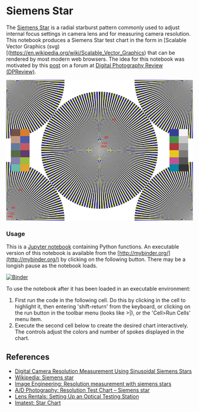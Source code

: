 # Siemens Star

The [Siemens Star](https://en.wikipedia.org/wiki/Siemens_star) is a radial starburst pattern commonly used to adjust internal focus settings in camera lens and for measuring camera resolution. This notebook produces a Siemens Star test chart in the form in [Scalable Vector Graphics (svg)[(https://en.wikipedia.org/wiki/Scalable_Vector_Graphics) that can be rendered by most modern web browsers.  The idea for this notebook was motivated by this [post](http://www.dpreview.com/forums/post/57422062) on a forum at [Digital Photography Review (DPReview)](http://www.dpreview.com/).

![](star.png)

### Usage

This is a [Jupyter notebook](http://jupyter.org/) containing Python functions. An executable version of this notebook is available from the [http://mybinder.org/](http://mybinder.org/) by clicking on the following button.  There may be a longish pause as the notebook loads.

[![Binder](http://mybinder.org/badge.svg)](http://mybinder.org/repo/jckantor/Siemens-Star)

To use the notebook after it has been loaded in an executable environment:

1. First run the code in the following cell. Do this by clicking in the cell to highlight it, then entering 'shift-return' from the keyboard, or clicking on the run button in the toolbar menu (looks like >|), or the 'Cell>Run Cells' menu item.
2. Execute the second cell below to create the desired chart interactively. The controls adjust the colors and number of spokes displayed in the chart.

## References

* [Digital Camera Resolution Measurement Using Sinusoidal Siemens Stars](http://citeseerx.ist.psu.edu/viewdoc/download?doi=10.1.1.470.2385&rep=rep1&type=pdf)
* [Wikipedia: Siemens star](https://en.wikipedia.org/wiki/Siemens_star)
* [Image Engineering: Resolution measurement with siemens stars](https://github.com/jckantor/Siemens-Star)
* [A/D Photography: Resolution Test Chart – Siemens star](https://claclaclack.wordpress.com/2015/05/17/resolution/)
* [Lens Rentals: Setting Up an Optical Testing Station](https://www.lensrentals.com/blog/2014/02/setting-up-an-optical-testing-station/)
* [Imatest: Star Chart](http://www.imatest.com/docs/starchart/)

